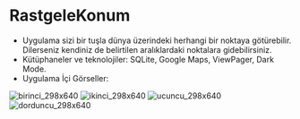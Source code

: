 # RastgeleKonum
- Uygulama sizi bir tuşla dünya üzerindeki herhangi bir noktaya götürebilir. Dilerseniz kendiniz de belirtilen aralıklardaki noktalara gidebilirsiniz.
- Kütüphaneler ve teknolojiler: SQLite, Google Maps, ViewPager, Dark Mode.
- Uygulama İçi Görseller: 

![birinci_298x640](https://user-images.githubusercontent.com/58858983/112768030-97807c80-9022-11eb-8ddf-74b8bac94d4f.jpg)
![ikinci_298x640](https://user-images.githubusercontent.com/58858983/112768026-96e7e600-9022-11eb-8586-868db62106ef.jpg)
![ucuncu_298x640](https://user-images.githubusercontent.com/58858983/112768025-964f4f80-9022-11eb-9584-3ef3329d31a7.jpg)
![dorduncu_298x640](https://user-images.githubusercontent.com/58858983/112768028-97807c80-9022-11eb-8cad-84c842420b70.jpg)
